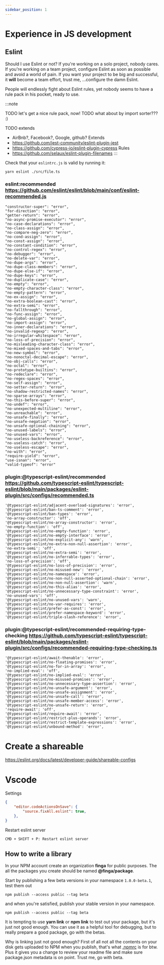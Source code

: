 ```yaml
---
sidebar_position: 1
---
```


# Experience in JS development

## Eslint
Should I use Eslint or not? If you're working on a solo project, nobody cares. If you're working on a team project, configure Eslint as soon as possible and avoid a world of pain. If you want your project to be big and successful, it **will** become a team effort, trust me, ...configure the damn Eslint.

People will endlessly fight about Eslint rules, yet nobody seems to have a rule pack in his pocket, ready to use.

:::note

TODO let's get a nice rule pack, now!
TODO what about by import sorter??? :)

TODO extends
- AirBnb?, Facebook?, Google, github?
Extends
- https://github.com/jest-community/eslint-plugin-jest
- https://github.com/cypress-io/eslint-plugin-cypress
Rules
- https://github.com/selaux/eslint-plugin-filenames
:::

Check that your `eslintrc.js` is valid by running it:
```bash
yarn eslint ./src/file.ts
```

### eslint:recommended https://github.com/eslint/eslint/blob/main/conf/eslint-recommended.js

```
"constructor-super": "error",
"for-direction": "error",
"getter-return": "error",
"no-async-promise-executor": "error",
"no-case-declarations": "error",
"no-class-assign": "error",
"no-compare-neg-zero": "error",
"no-cond-assign": "error",
"no-const-assign": "error",
"no-constant-condition": "error",
"no-control-regex": "error",
"no-debugger": "error",
"no-delete-var": "error",
"no-dupe-args": "error",
"no-dupe-class-members": "error",
"no-dupe-else-if": "error",
"no-dupe-keys": "error",
"no-duplicate-case": "error",
"no-empty": "error",
"no-empty-character-class": "error",
"no-empty-pattern": "error",
"no-ex-assign": "error",
"no-extra-boolean-cast": "error",
"no-extra-semi": "error",
"no-fallthrough": "error",
"no-func-assign": "error",
"no-global-assign": "error",
"no-import-assign": "error",
"no-inner-declarations": "error",
"no-invalid-regexp": "error",
"no-irregular-whitespace": "error",
"no-loss-of-precision": "error",
"no-misleading-character-class": "error",
"no-mixed-spaces-and-tabs": "error",
"no-new-symbol": "error",
"no-nonoctal-decimal-escape": "error",
"no-obj-calls": "error",
"no-octal": "error",
"no-prototype-builtins": "error",
"no-redeclare": "error",
"no-regex-spaces": "error",
"no-self-assign": "error",
"no-setter-return": "error",
"no-shadow-restricted-names": "error",
"no-sparse-arrays": "error",
"no-this-before-super": "error",
"no-undef": "error",
"no-unexpected-multiline": "error",
"no-unreachable": "error",
"no-unsafe-finally": "error",
"no-unsafe-negation": "error",
"no-unsafe-optional-chaining": "error",
"no-unused-labels": "error",
"no-unused-vars": "error",
"no-useless-backreference": "error",
"no-useless-catch": "error",
"no-useless-escape": "error",
"no-with": "error",
"require-yield": "error",
"use-isnan": "error",
"valid-typeof": "error"
```

### plugin:@typescript-eslint/recommended https://github.com/typescript-eslint/typescript-eslint/blob/main/packages/eslint-plugin/src/configs/recommended.ts

```
'@typescript-eslint/adjacent-overload-signatures': 'error',
'@typescript-eslint/ban-ts-comment': 'error',
'@typescript-eslint/ban-types': 'error',
'no-array-constructor': 'off',
'@typescript-eslint/no-array-constructor': 'error',
'no-empty-function': 'off',
'@typescript-eslint/no-empty-function': 'error',
'@typescript-eslint/no-empty-interface': 'error',
'@typescript-eslint/no-explicit-any': 'warn',
'@typescript-eslint/no-extra-non-null-assertion': 'error',
'no-extra-semi': 'off',
'@typescript-eslint/no-extra-semi': 'error',
'@typescript-eslint/no-inferrable-types': 'error',
'no-loss-of-precision': 'off',
'@typescript-eslint/no-loss-of-precision': 'error',
'@typescript-eslint/no-misused-new': 'error',
'@typescript-eslint/no-namespace': 'error',
'@typescript-eslint/no-non-null-asserted-optional-chain': 'error',
'@typescript-eslint/no-non-null-assertion': 'warn',
'@typescript-eslint/no-this-alias': 'error',
'@typescript-eslint/no-unnecessary-type-constraint': 'error',
'no-unused-vars': 'off',
'@typescript-eslint/no-unused-vars': 'warn',
'@typescript-eslint/no-var-requires': 'error',
'@typescript-eslint/prefer-as-const': 'error',
'@typescript-eslint/prefer-namespace-keyword': 'error',
'@typescript-eslint/triple-slash-reference': 'error',
```

### plugin:@typescript-eslint/recommended-requiring-type-checking https://github.com/typescript-eslint/typescript-eslint/blob/main/packages/eslint-plugin/src/configs/recommended-requiring-type-checking.ts

```
'@typescript-eslint/await-thenable': 'error',
'@typescript-eslint/no-floating-promises': 'error',
'@typescript-eslint/no-for-in-array': 'error',
'no-implied-eval': 'off',
'@typescript-eslint/no-implied-eval': 'error',
'@typescript-eslint/no-misused-promises': 'error',
'@typescript-eslint/no-unnecessary-type-assertion': 'error',
'@typescript-eslint/no-unsafe-argument': 'error',
'@typescript-eslint/no-unsafe-assignment': 'error',
'@typescript-eslint/no-unsafe-call': 'error',
'@typescript-eslint/no-unsafe-member-access': 'error',
'@typescript-eslint/no-unsafe-return': 'error',
'require-await': 'off',
'@typescript-eslint/require-await': 'error',
'@typescript-eslint/restrict-plus-operands': 'error',
'@typescript-eslint/restrict-template-expressions': 'error',
'@typescript-eslint/unbound-method': 'error',
```

# Create a shareable
https://eslint.org/docs/latest/developer-guide/shareable-configs


# Vscode

Settings
```json
{
    "editor.codeActionsOnSave": {
        "source.fixAll.eslint": true,
    },
}
```

Restart eslint server
```
CMD + SHIFT + P: Restart eslint server
```







## How to write a library

In your NPM account create an organization **finga** for public purposes. The all the packages you create should be named **@finga/package**.

Start by publishing a few beta versions in your namespace `1.0.0-beta.1`, test them out
```
npm publish --access public --tag beta
```

and when you're satisfied, publish your stable version in your namespace.

```
npm publish --access public --tag beta
```

It is tempting to use **yarn link** or **npm link** to test out your package, but it's just not good enough. You can use
it as a helpful tool for debugging, but to really prepare a good package, go with the betas.

Why is linking just not good enough? First of all not all the contents on your disk gets uploaded to NPM when you publish, that's what [.npmrc](https://docs.npmjs.com/cli/v8/configuring-npm/npmrc) is for btw. Plus it gives you a change to review your readme file and make sure package.json metadata is on point. Trust me, go with beta.
